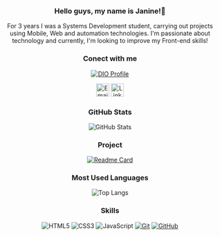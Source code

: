 <div align="center">

### Hello guys, my name is Janine!👋

For 3 years I was a Systems Development student, carrying out projects using Mobile, Web and automation technologies. I'm passionate about technology and currently, I'm looking to improve my Front-end skills!

### Conect with me
[![DIO Profile](https://img.shields.io/badge/-DIO%20Profile-88c74e?style=for-the-badge)](https://web.dio.me/users/janine_diniz/)

[<img src='https://img.shields.io/badge/Email-ed5247?style=for-the-badge&logo=microsoft-outlook&logoColor=white' alt='Email' height='30'>](mailto:janine.diniz@outlook.com)
[<img src='https://img.shields.io/badge/LinkedIn-6ebfd4?style=for-the-badge&logo=linkedin&logoColor=white' alt='Linkedin' height='30'>](https://www.linkedin.com/in/janine-diniz/)

### GitHub Stats
![GitHub Stats](https://github-readme-stats.vercel.app/api?username=JanineDiniz&theme=transparent&bg_color=fff&border_color=6ebfd4&show_icons=true&icon_color=6ebfd4&title_color=ed5247&text_color=404040&hide_title=true)

### Project

[![Readme Card](https://github-readme-stats.vercel.app/api/pin/?username=JanineDiniz&repo=Projeto_CapsulaTempo&theme=light)](https://github.com/anuraghazra/github-readme-stats)

### Most Used Languages

![Top Langs](https://github-readme-stats-git-masterrstaa-rickstaa.vercel.app/api/top-langs/?username=JanineDiniz&layout=compact&bg_color=fff&border_color=6ebfd4&title_color=ed5247&text_color=000&hide_title=true)

### Skills
![HTML5](https://img.shields.io/badge/HTML-fff?style=for-the-badge&logo=html5&logoColor=ed5247)
![CSS3](https://img.shields.io/badge/CSS3-fff?style=for-the-badge&logo=css3&logoColor=6ebfd4)
![JavaScript](https://img.shields.io/badge/JS-fff?style=for-the-badge&logo=javascript&logoColor=ed5247)
[![Git](https://img.shields.io/badge/Git-fff?style=for-the-badge&logo=git&logoColor=6ebfd4)](https://git-scm.com/doc) 
[![GitHub](https://img.shields.io/badge/GitHub-fff?style=for-the-badge&logo=github&logoColor=ed5247)](https://docs.github.com/)


</div>